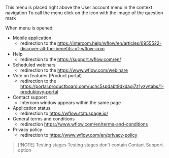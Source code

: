 This menu is placed right above the User account menu in the context navigation 
To call the menu click on the icon with the image of the question mark

When menu is opened:
* Mobile application 
	* redirection to the https://intercom.help/wflow/en/articles/6955522-discover-all-the-benefits-of-wflow-com
* Help
	* redirection to the https://support.wflow.com/en/
* Scheduled webinars
	* redirection to the https://www.wflow.com/webinare
* Vote on features (Product portal)
	* redirection to the https://portal.productboard.com/uchc5spdabt9dxdagi7z1yzv/tabs/1-produktovy-portal
* Contact support
	* Intercom window appears within the same page
* Application status
	* redirection to https://wflow.statuspage.io/
* General terms and conditions
	* redirection https://www.wflow.com/en/terms-and-conditions
* Privacy policy
	* redirection to https://www.wflow.com/en/privacy-policy



> [!NOTE] Testing stages
> Testing stages don't contain Contact Support option
